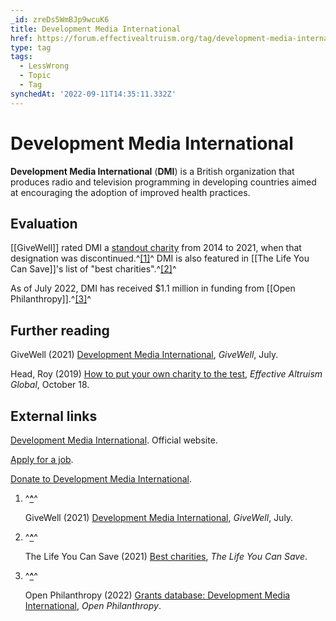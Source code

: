 ```yaml
---
_id: zreDs5WmBJp9wcuK6
title: Development Media International
href: https://forum.effectivealtruism.org/tag/development-media-international
type: tag
tags:
  - LessWrong
  - Topic
  - Tag
synchedAt: '2022-09-11T14:35:11.332Z'
---
```

# Development Media International

**Development Media International** (**DMI**) is a British organization that produces radio and television programming in developing countries aimed at encouraging the adoption of improved health practices.

Evaluation
----------

[[GiveWell]] rated DMI a [standout charity](https://forum.effectivealtruism.org/tag/givewell#Standout_charities) from 2014 to 2021, when that designation was discontinued.^[\[1\]](#fn5fb1gtzg0ru)^ DMI is also featured in [[The Life You Can Save]]'s list of "best charities".^[\[2\]](#fn8053933yn68)^

As of July 2022, DMI has received $1.1 million in funding from [[Open Philanthropy]].^[\[3\]](#fn3wqms75krad)^

Further reading
---------------

GiveWell (2021) [Development Media International](https://www.givewell.org/charities/DMI-July-2021-Version), *GiveWell*, July.

Head, Roy (2019) [How to put your own charity to the test](https://forum.effectivealtruism.org/posts/ctL62pQDcSM3p4GWj/roy-head-how-to-put-your-own-charity-to-the-test), *Effective Altruism Global*, October 18.

External links
--------------

[Development Media International](https://www.developmentmedia.net/). Official website.

[Apply for a job](https://developmentmedia.bamboohr.com/jobs/).

[Donate to Development Media International](https://www.developmentmedia.net/donate/). 

1.  ^**[^](#fnref5fb1gtzg0ru)**^
    
    GiveWell (2021) [Development Media International](https://www.givewell.org/charities/DMI-July-2021-Version), *GiveWell*, July.
    
2.  ^**[^](#fnref8053933yn68)**^
    
    The Life You Can Save (2021) [Best charities](https://www.thelifeyoucansave.org/best-charities/), *The Life You Can Save*.
    
3.  ^**[^](#fnref3wqms75krad)**^
    
    Open Philanthropy (2022) [Grants database: Development Media International](https://www.openphilanthropy.org/grants/?q=&organization-name=development-media-international), *Open Philanthropy*.